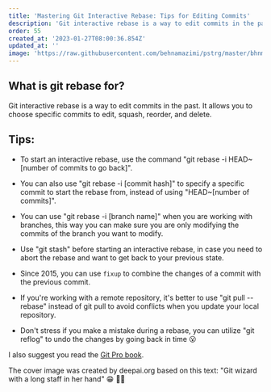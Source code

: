 ```yaml
---
title: 'Mastering Git Interactive Rebase: Tips for Editing Commits'
description: 'Git interactive rebase is a way to edit commits in the past. It allows you to choose specific commits to edit, squash, reorder, and delete. And here are some useful tips about git interactive rebase.' 
order: 55
created_at: '2023-01-27T08:00:36.854Z'
updated_at: ''
image: 'https://raw.githubusercontent.com/behnamazimi/pstrg/master/bhnmzm/wizard.jpeg'
---
```


## What is git rebase for?

Git interactive rebase is a way to edit commits in the past. It allows you to choose specific commits to edit, squash, reorder, and delete.

## Tips:

- To start an interactive rebase, use the command "git rebase -i HEAD~[number of commits to go back]".

- You can also use "git rebase -i [commit hash]" to specify a specific commit to start the rebase from, instead of using "HEAD~[number of commits]".

- You can use "git rebase -i [branch name]" when you are working with branches, this way you can make sure you are only modifying the commits of the branch you want to modify.

- Use "git stash" before starting an interactive rebase, in case you need to abort the rebase and want to get back to your previous state.

- Since 2015, you can use `fixup` to combine the changes of a commit with the previous commit.

- If you're working with a remote repository, it's better to use "git pull --rebase" instead of git pull to avoid conflicts when you update your local repository.

- Don't stress if you make a mistake during a rebase, you can utilize "git reflog" to undo the changes by going back in time 😮


I also suggest you read the [Git Pro book](https://git-scm.com/book/en/v2).

The cover image was created by deepai.org based on this text: "Git wizard with a long staff in her hand" 😁 🧙‍♂️